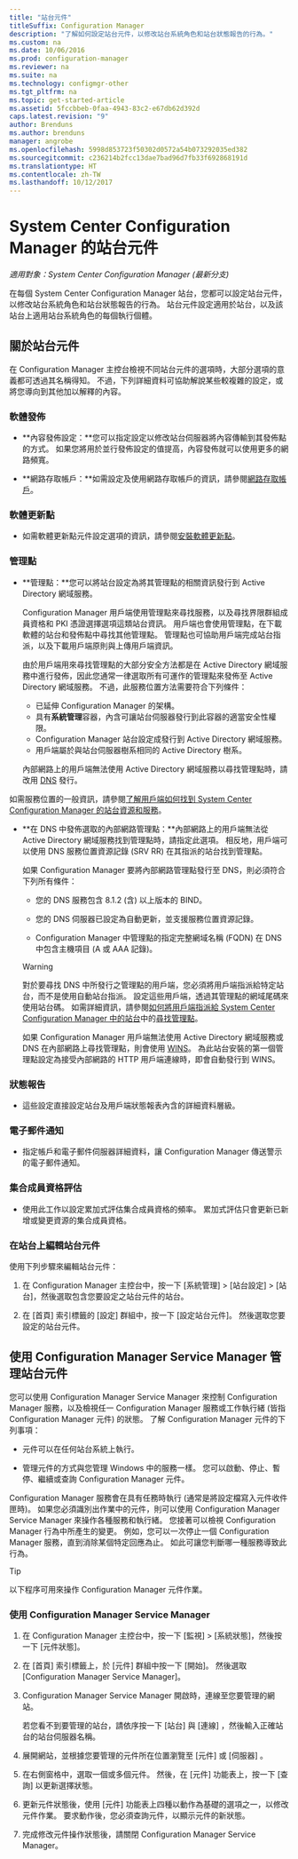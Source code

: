 ```yaml
---
title: "站台元件"
titleSuffix: Configuration Manager
description: "了解如何設定站台元件，以修改站台系統角色和站台狀態報告的行為。"
ms.custom: na
ms.date: 10/06/2016
ms.prod: configuration-manager
ms.reviewer: na
ms.suite: na
ms.technology: configmgr-other
ms.tgt_pltfrm: na
ms.topic: get-started-article
ms.assetid: 5fccbbeb-0faa-4943-83c2-e67db62d392d
caps.latest.revision: "9"
author: Brenduns
ms.author: brenduns
manager: angrobe
ms.openlocfilehash: 5998d853723f50302d0572a54b073292035ed382
ms.sourcegitcommit: c236214b2fcc13dae7bad96d7fb33f692868191d
ms.translationtype: HT
ms.contentlocale: zh-TW
ms.lasthandoff: 10/12/2017
---
```

# <a name="site-components-for-system-center-configuration-manager"></a>System Center Configuration Manager 的站台元件

*適用對象：System Center Configuration Manager (最新分支)*

在每個 System Center Configuration Manager 站台，您都可以設定站台元件，以修改站台系統角色和站台狀態報告的行為。 站台元件設定適用於站台，以及該站台上適用站台系統角色的每個執行個體。  

## <a name="about-site-components"></a>關於站台元件  
 在 Configuration Manager 主控台檢視不同站台元件的選項時，大部分選項的意義都可透過其名稱得知。 不過，下列詳細資料可協助解說某些較複雜的設定，或將您導向到其他加以解釋的內容。  

### <a name="software-distribution"></a>軟體發佈  

-   **內容發佈設定：**您可以指定設定以修改站台伺服器將內容傳輸到其發佈點的方式。 如果您將用於並行發佈設定的值提高，內容發佈就可以使用更多的網路頻寬。  

-   **網路存取帳戶：**如需設定及使用網路存取帳戶的資訊，請參閱[網路存取帳戶](../../../../core/plan-design/hierarchy/manage-accounts-to-access-content.md#bkmk_NAA)。  

### <a name="software-update-point"></a>軟體更新點  

-   如需軟體更新點元件設定選項的資訊，請參閱[安裝軟體更新點](../../../../sum/get-started/install-a-software-update-point.md)。  

### <a name="management-point"></a>管理點  

-   **管理點：**您可以將站台設定為將其管理點的相關資訊發行到 Active Directory 網域服務。  

     Configuration Manager 用戶端使用管理點來尋找服務，以及尋找界限群組成員資格和 PKI 憑證選擇選項這類站台資訊。 用戶端也會使用管理點，在下載軟體的站台和發佈點中尋找其他管理點。 管理點也可協助用戶端完成站台指派，以及下載用戶端原則與上傳用戶端資訊。  

     由於用戶端用來尋找管理點的大部分安全方法都是在 Active Directory 網域服務中進行發佈，因此您通常一律選取所有可運作的管理點來發佈至 Active Directory 網域服務。 不過，此服務位置方法需要符合下列條件：

     - 已延伸 Configuration Manager 的架構。
     - 具有**系統管理**容器，內含可讓站台伺服器發行到此容器的適當安全性權限。
     - Configuration Manager 站台設定成發行到 Active Directory 網域服務。
     - 用戶端屬於與站台伺服器樹系相同的 Active Directory 樹系。  

     內部網路上的用戶端無法使用 Active Directory 網域服務以尋找管理點時，請改用 [DNS](../../../../core/plan-design/hierarchy/understand-how-clients-find-site-resources-and-services.md#bkmk_dns) 發行。  

 如需服務位置的一般資訊，請參閱[了解用戶端如何找到 System Center Configuration Manager 的站台資源和服務](../../../../core/plan-design/hierarchy/understand-how-clients-find-site-resources-and-services.md)。  

-   **在 DNS 中發佈選取的內部網路管理點：**內部網路上的用戶端無法從 Active Directory 網域服務找到管理點時，請指定此選項。 相反地，用戶端可以使用 DNS 服務位置資源記錄 (SRV RR) 在其指派的站台找到管理點。  

    如果 Configuration Manager 要將內部網路管理點發行至 DNS，則必須符合下列所有條件：  

    -   您的 DNS 服務包含 8.1.2 (含) 以上版本的 BIND。  

    -   您的 DNS 伺服器已設定為自動更新，並支援服務位置資源記錄。  

    -   Configuration Manager 中管理點的指定完整網域名稱 (FQDN) 在 DNS 中包含主機項目 (A 或 AAA 記錄)。  

    > [!WARNING]  
    >  對於要尋找 DNS 中所發行之管理點的用戶端，您必須將用戶端指派給特定站台，而不是使用自動站台指派。 設定這些用戶端，透過其管理點的網域尾碼來使用站台碼。 如需詳細資訊，請參閱[如何將用戶端指派給 System Center Configuration Manager 中的站台](/sccm/core/clients/deploy/assign-clients-to-a-site)中的[尋找管理點](/sccm/core/clients/deploy/assign-clients-to-a-site#locating-management-points)。  

     如果 Configuration Manager 用戶端無法使用 Active Directory 網域服務或 DNS 在內部網路上尋找管理點，則會使用 [WINS](../../../../core/plan-design/hierarchy/understand-how-clients-find-site-resources-and-services.md#bkmk_wins)。 為此站台安裝的第一個管理點設定為接受內部網路的 HTTP 用戶端連線時，即會自動發行到 WINS。  

### <a name="status-reporting"></a>狀態報告  

-   這些設定直接設定站台及用戶端狀態報表內含的詳細資料層級。  

### <a name="email-notification"></a>電子郵件通知  

-   指定帳戶和電子郵件伺服器詳細資料，讓 Configuration Manager 傳送警示的電子郵件通知。  

### <a name="collection-membership-evaluation"></a>集合成員資格評估  

-   使用此工作以設定累加式評估集合成員資格的頻率。 累加式評估只會更新已新增或變更資源的集合成員資格。  

### <a name="edit-the-site-components-at-a-site"></a>在站台上編輯站台元件  

使用下列步驟來編輯站台元件：

1.  在 Configuration Manager 主控台中，按一下 [系統管理] > [站台設定] > [站台]，然後選取包含您要設定之站台元件的站台。  

2.  在 [首頁] 索引標籤的 [設定] 群組中，按一下 [設定站台元件]。 然後選取您要設定的站台元件。  

##  <a name="BKMK_ServiceMgr"></a> 使用 Configuration Manager Service Manager 管理站台元件  
您可以使用 Configuration Manager Service Manager 來控制 Configuration Manager 服務，以及檢視任一 Configuration Manager 服務或工作執行緒 (皆指 Configuration Manager 元件) 的狀態。 了解 Configuration Manager 元件的下列事項：  

-   元件可以在任何站台系統上執行。  

-   管理元件的方式與您管理 Windows 中的服務一樣。 您可以啟動、停止、暫停、繼續或查詢 Configuration Manager 元件。  

Configuration Manager 服務會在具有任務時執行 (通常是將設定檔寫入元件收件匣時)。 如果您必須識別出作業中的元件，則可以使用 Configuration Manager Service Manager 來操作各種服務和執行緒。 您接著可以檢視 Configuration Manager 行為中所產生的變更。 例如，您可以一次停止一個 Configuration Manager 服務，直到消除某個特定回應為止。 如此可讓您判斷哪一種服務導致此行為。  

> [!TIP]  
>  以下程序可用來操作 Configuration Manager 元件作業。  

### <a name="use-the-configuration-manager-service-manager"></a>使用 Configuration Manager Service Manager  

1.  在 Configuration Manager 主控台中，按一下 [監視] >  [系統狀態]，然後按一下 [元件狀態]。  

2.  在 [首頁] 索引標籤上，於 [元件] 群組中按一下 [開始]。 然後選取 [Configuration Manager Service Manager]。  

3.  Configuration Manager Service Manager 開啟時，連線至您要管理的網站。  

     若您看不到要管理的站台，請依序按一下 [站台] 與 [連線] ，然後輸入正確站台的站台伺服器名稱。  

4.  展開網站，並根據您要管理的元件所在位置瀏覽至 [元件]  或 [伺服器] 。  

5.  在右側窗格中，選取一個或多個元件。 然後，在 [元件] 功能表上，按一下 [查詢] 以更新選擇狀態。  

6.  更新元件狀態後，使用 [元件] 功能表上四種以動作為基礎的選項之一，以修改元件作業。 要求動作後，您必須查詢元件，以顯示元件的新狀態。  

7.  完成修改元件操作狀態後，請關閉 Configuration Manager Service Manager。  
